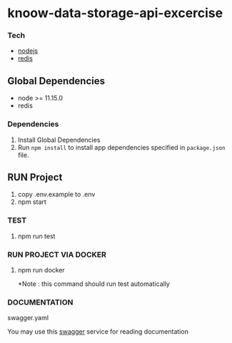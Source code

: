 # knoow-data-storage-api-excercise 

### Tech
 * [nodejs] 
 * [redis] 
 
## Global Dependencies
- node >= 11.15.0
- redis

### Dependencies
1. Install Global Dependencies
2. Run `npm install` to install app dependencies specified in `package.json` file.

## RUN Project
1. copy .env.example to .env
2. npm start

### TEST
1. npm run test
 
### RUN PROJECT VIA DOCKER
1. npm run docker

    *Note : this command should run test automatically

### DOCUMENTATION
swagger.yaml

You may use this [swagger] service for reading documentation

[nodejs]: <https://nodejs.org/en/download/>
[swagger]: <https://editor.swagger.io/>
[redis]: <https://redis.io/>